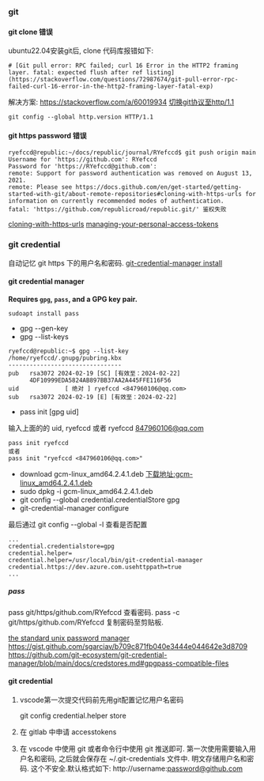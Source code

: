 
### git

#### git clone 错误

ubuntu22.04安装git后, clone 代码库报错如下:
```
# [Git pull error: RPC failed; curl 16 Error in the HTTP2 framing layer. fatal: expected flush after ref listing](https://stackoverflow.com/questions/72987674/git-pull-error-rpc-failed-curl-16-error-in-the-http2-framing-layer-fatal-exp)
```
解决方案:
https://stackoverflow.com/a/60019934
[切换git协议至http/1.1](https://stackoverflow.com/a/72987945)

```
git config --global http.version HTTP/1.1
```


#### git https password 错误

```
ryefccd@republic:~/docs/republic/journal/RYefccd$ git push origin main
Username for 'https://github.com': RYefccd
Password for 'https://RYefccd@github.com':
remote: Support for password authentication was removed on August 13, 2021.
remote: Please see https://docs.github.com/en/get-started/getting-started-with-git/about-remote-repositories#cloning-with-https-urls for information on currently recommended modes of authentication.
fatal: 'https://github.com/republicroad/republic.git/' 鉴权失败

```

[cloning-with-https-urls](https://docs.github.com/en/get-started/getting-started-with-git/about-remote-repositories#cloning-with-https-urls)
[managing-your-personal-access-tokens](https://docs.github.com/en/authentication/keeping-your-account-and-data-secure/managing-your-personal-access-tokens)



### git credential

自动记忆 git https 下的用户名和密码.
[git-credential-manager install](https://github.com/git-ecosystem/git-credential-manager/blob/release/docs/install.md)

#### git credential manager

**Requires `gpg`, `pass`, and a GPG key pair.** 

	sudoapt install pass

- gpg --gen-key
- gpg --list-keys

```
ryefccd@republic:~$ gpg --list-key
/home/ryefccd/.gnupg/pubring.kbx
--------------------------------
pub   rsa3072 2024-02-19 [SC] [有效至：2024-02-22]
      4DF10999EDA5824AB897BB37AA2A445FFE116F56
uid             [ 绝对 ] ryefccd <847960106@qq.com>
sub   rsa3072 2024-02-19 [E] [有效至：2024-02-22]
```
- pass init [gpg uid]

输入上面的的 uid,  ryefccd 或者 ryefccd <847960106@qq.com>
```
pass init ryefccd
或者
pass init "ryefccd <847960106@qq.com>"
```

- download gcm-linux_amd64.2.4.1.deb    [下载地址:gcm-linux_amd64.2.4.1.deb](https://github.com/git-ecosystem/git-credential-manager/releases/download/v2.4.1/gcm-linux_amd64.2.4.1.deb)
- sudo dpkg -i gcm-linux_amd64.2.4.1.deb
- git config --global credential.credentialStore gpg
- git-credential-manager configure

最后通过 git config --global  -l 查看是否配置

```
...
credential.credentialstore=gpg
credential.helper=
credential.helper=/usr/local/bin/git-credential-manager
credential.https://dev.azure.com.usehttppath=true
...
```

##### pass
pass git/https/github.com/RYefccd       查看密码.
pass -c git/https/github.com/RYefccd  复制密码至剪贴板.

[the standard unix password manager](https://www.passwordstore.org/)
https://gist.github.com/sgarciav/b709c871fb040e3444e044642e3d8709
https://github.com/git-ecosystem/git-credential-manager/blob/main/docs/credstores.md#gpgpass-compatible-files

#### git credential

1. vscode第一次提交代码前先用git配置记忆用户名密码

	git config credential.helper store

2. 在 gitlab 中申请 accesstokens
3. 在 vscode 中使用 git 或者命令行中使用 git 推送即可. 第一次使用需要输入用户名和密码, 之后就会保存在 ~/.git-credentials 文件中. 明文存储用户名和密码. 这个不安全.默认格式如下:
	http://username:password@github.com
